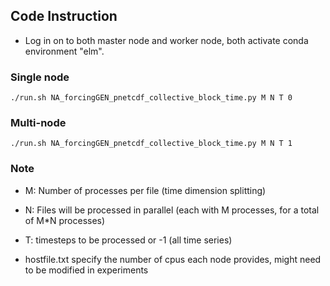 ## Code Instruction
- Log in on to both master node and worker node, both activate conda environment "elm".
### Single node
```
./run.sh NA_forcingGEN_pnetcdf_collective_block_time.py M N T 0
```
### Multi-node
```
./run.sh NA_forcingGEN_pnetcdf_collective_block_time.py M N T 1
```
### Note
- M: Number of processes per file (time dimension splitting)
  
- N: Files will be processed in parallel (each with M processes, for a total of M*N processes)
  
- T: timesteps to be processed or -1 (all time series)

- hostfile.txt specify the number of cpus each node provides, might need to be modified in experiments